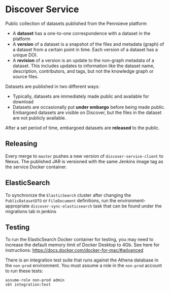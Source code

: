 # Discover Service

Public collection of datasets published from the Pennsieve platform

- A **dataset** has a one-to-one correspondence with a dataset in the platform
- A **version** of a dataset is a snapshot of the files and metadata (graph) of a dataset from a certain point in time. Each version of a dataset has a unique DOI.
- A **revision** of a version is an update to the non-graph metadata of a dataset. This includes updates to information like the dataset name, description, contributors, and tags, but not the knowledge graph or source files.

Datasets are published in two different ways:

- Typically, datasets are immediately made public and available for download
- Datasets are occasionally put **under embargo** before being made public. Embargoed datasets are visible on Discover, but the files in the dataset are not publicly available.

After a set period of time, embargoed datasets are **released** to the public.

## Releasing

Every merge to `master` pushes a new version of `discover-service-client` to Nexus. The published JAR is versioned with the same Jenkins image tag as the service Docker container.

## ElasticSearch

To synchronize the `ElasticSearch` cluster after changing the `PublicDatasetDTO` or `FileDocument` definitions, run the environment-appropriate `discover-sync-elasticsearch` task that can be found under the migrations tab in jenkins

## Testing

To run the ElasticSearch Docker container for testing, you may need to increase the default memory limit of Docker Desktop to 4Gb. See here for instructions: https://docs.docker.com/docker-for-mac/#advanced

There is an integration test suite that runs against the Athena database in the `non-prod` environment. You must assume a role in the `non-prod` account to run these tests:

    assume-role non-prod admin
    sbt integration:test
